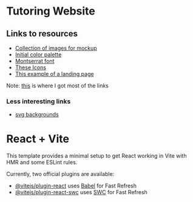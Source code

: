 # Tutoring Website

## Links to resources

- [Collection of images for mockup](https://undraw.co/illustrations?ref=designresourc.es)
- [Initial color palette](https://www.happyhues.co/palettes/4)
- [Montserrat font](https://fonts.google.com/specimen/Montserrat)
- [These Icons](https://feathericons.com/?ref=designresourc.es)
- [This example of a landing page](https://tailwindcomponents.com/component/landing-page-example)

Note: [this](https://designresourc.es/) is where I got most of the links

### Less interesting links

- [svg backgrounds](https://heropatterns.com/)

# React + Vite

This template provides a minimal setup to get React working in Vite with HMR and some ESLint rules.

Currently, two official plugins are available:

- [@vitejs/plugin-react](https://github.com/vitejs/vite-plugin-react/blob/main/packages/plugin-react/README.md) uses [Babel](https://babeljs.io/) for Fast Refresh
- [@vitejs/plugin-react-swc](https://github.com/vitejs/vite-plugin-react-swc) uses [SWC](https://swc.rs/) for Fast Refresh
